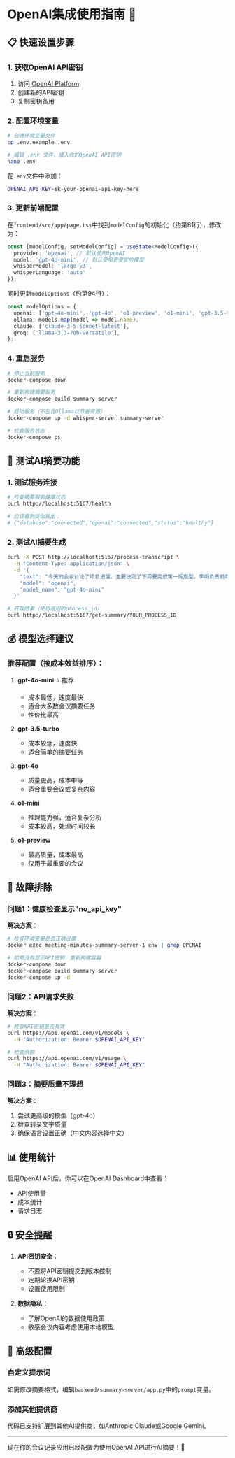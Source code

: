 # OpenAI集成使用指南 🚀

## 📋 快速设置步骤

### 1. 获取OpenAI API密钥
1. 访问 [OpenAI Platform](https://platform.openai.com/api-keys)
2. 创建新的API密钥
3. 复制密钥备用

### 2. 配置环境变量
```bash
# 创建环境变量文件
cp .env.example .env

# 编辑 .env 文件，填入你的OpenAI API密钥
nano .env
```

在`.env`文件中添加：
```bash
OPENAI_API_KEY=sk-your-openai-api-key-here
```

### 3. 更新前端配置
在`frontend/src/app/page.tsx`中找到`modelConfig`的初始化（约第81行），修改为：

```typescript
const [modelConfig, setModelConfig] = useState<ModelConfig>({
  provider: 'openai', // 默认使用OpenAI
  model: 'gpt-4o-mini', // 默认使用更便宜的模型
  whisperModel: 'large-v3',
  whisperLanguage: 'auto'
});
```

同时更新`modelOptions`（约第94行）：
```typescript
const modelOptions = {
  openai: ['gpt-4o-mini', 'gpt-4o', 'o1-preview', 'o1-mini', 'gpt-3.5-turbo'],
  ollama: models.map(model => model.name),
  claude: ['claude-3-5-sonnet-latest'],
  groq: ['llama-3.3-70b-versatile'],
};
```

### 4. 重启服务
```bash
# 停止当前服务
docker-compose down

# 重新构建摘要服务
docker-compose build summary-server

# 启动服务（不包含Ollama以节省资源）
docker-compose up -d whisper-server summary-server

# 检查服务状态
docker-compose ps
```

## 🧪 测试AI摘要功能

### 1. 测试服务连接
```bash
# 检查摘要服务健康状态
curl http://localhost:5167/health

# 应该看到类似输出：
# {"database":"connected","openai":"connected","status":"healthy"}
```

### 2. 测试AI摘要生成
```bash
curl -X POST http://localhost:5167/process-transcript \
  -H "Content-Type: application/json" \
  -d '{
    "text": "今天的会议讨论了项目进展。主要决定了下周要完成第一版原型。李明负责前端开发，张华负责后端API。",
    "model": "openai",
    "model_name": "gpt-4o-mini"
  }'

# 获取结果（使用返回的process_id）
curl http://localhost:5167/get-summary/YOUR_PROCESS_ID
```

## 💰 模型选择建议

### 推荐配置（按成本效益排序）：

1. **gpt-4o-mini** ⭐ 推荐
   - 成本最低，速度最快
   - 适合大多数会议摘要任务
   - 性价比最高

2. **gpt-3.5-turbo**
   - 成本较低，速度快
   - 适合简单的摘要任务

3. **gpt-4o**
   - 质量更高，成本中等
   - 适合重要会议或复杂内容

4. **o1-mini**
   - 推理能力强，适合复杂分析
   - 成本较高，处理时间较长

5. **o1-preview**
   - 最高质量，成本最高
   - 仅用于最重要的会议

## 🔧 故障排除

### 问题1：健康检查显示"no_api_key"
**解决方案**：
```bash
# 检查环境变量是否正确设置
docker exec meeting-minutes-summary-server-1 env | grep OPENAI

# 如果没有显示API密钥，重新构建容器
docker-compose down
docker-compose build summary-server
docker-compose up -d
```

### 问题2：API请求失败
**解决方案**：
```bash
# 检查API密钥是否有效
curl https://api.openai.com/v1/models \
  -H "Authorization: Bearer $OPENAI_API_KEY"

# 检查余额
curl https://api.openai.com/v1/usage \
  -H "Authorization: Bearer $OPENAI_API_KEY"
```

### 问题3：摘要质量不理想
**解决方案**：
1. 尝试更高级的模型（gpt-4o）
2. 检查转录文字质量
3. 确保语言设置正确（中文内容选择中文）

## 📊 使用统计

启用OpenAI API后，你可以在OpenAI Dashboard中查看：
- API使用量
- 成本统计
- 请求日志

## 🔒 安全提醒

1. **API密钥安全**：
   - 不要将API密钥提交到版本控制
   - 定期轮换API密钥
   - 设置使用限制

2. **数据隐私**：
   - 了解OpenAI的数据使用政策
   - 敏感会议内容考虑使用本地模型

## 🚀 高级配置

### 自定义提示词
如需修改摘要格式，编辑`backend/summary-server/app.py`中的`prompt`变量。

### 添加其他提供商
代码已支持扩展到其他AI提供商，如Anthropic Claude或Google Gemini。

---

现在你的会议记录应用已经配置为使用OpenAI API进行AI摘要！🎉